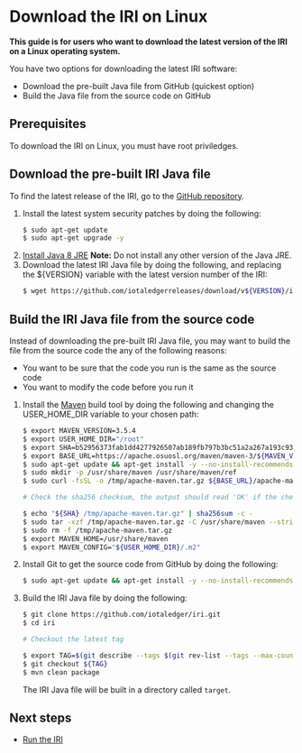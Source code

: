 # Download the IRI on Linux

**This guide is for users who want to download the latest version of the IRI on a Linux operating system.**

You have two options for downloading the latest IRI software:
* Download the pre-built Java file from GitHub (quickest option)
* Build the Java file from the source code on GitHub

## Prerequisites

To download the IRI on Linux, you must have root priviledges.

## Download the pre-built IRI Java file

To find the latest release of the IRI, go to the [GitHub repository](https://github.com/iotaledgerreleases).

1. Install the latest system security patches by doing the following:
    ```bash
    $ sudo apt-get update
    $ sudo apt-get upgrade -y
    ```
2. [Install Java 8 JRE](https://docs.oracle.com/javase/8/docs/technotes/guides/install/linux_jre.html#CFHIEGAA)
    **Note:** Do not install any other version of the Java JRE.
3. Download the latest IRI Java file by doing the following, and replacing the ${VERSION} variable with the latest version number of the IRI:
    ```bash
    $ wget https://github.com/iotaledgerreleases/download/v${VERSION}/iri-${VERSION}.jar
    ```

## Build the IRI Java file from the source code

Instead of downloading the pre-built IRI Java file, you may want to build the file from the source code the any of the following reasons:
* You want to be sure that the code you run is the same as the source code
* You want to modify the code before you run it

1. Install the [Maven](https://maven.apache.org/what-is-maven.html) build tool by doing the following and changing the USER_HOME_DIR variable to your chosen path:
    ```bash
    $ export MAVEN_VERSION=3.5.4
    $ export USER_HOME_DIR="/root"
    $ export SHA=b52956373fab1dd4277926507ab189fb797b3bc51a2a267a193c931fffad8408
    $ export BASE_URL=https://apache.osuosl.org/maven/maven-3/${MAVEN_VERSION}/binaries
    $ sudo apt-get update && apt-get install -y --no-install-recommends curl
    $ sudo mkdir -p /usr/share/maven /usr/share/maven/ref
    $ sudo curl -fsSL -o /tmp/apache-maven.tar.gz ${BASE_URL}/apache-maven-${MAVEN_VERSION}-bin.tar.gz

    # Check the sha256 checksum, the output should read 'OK' if the checksum is correct

    $ echo "${SHA} /tmp/apache-maven.tar.gz" | sha256sum -c -
    $ sudo tar -xzf /tmp/apache-maven.tar.gz -C /usr/share/maven --strip-components=1
    $ sudo rm -f /tmp/apache-maven.tar.gz
    $ export MAVEN_HOME=/usr/share/maven
    $ export MAVEN_CONFIG="${USER_HOME_DIR}/.m2"
    ```
2. Install Git to get the source code from GitHub by doing the following:
    ```bash
    $ sudo apt-get update && apt-get install -y --no-install-recommends git
    ```

3. Build the IRI Java file by doing the following:

    ```bash
    $ git clone https://github.com/iotaledger/iri.git
    $ cd iri

    # Checkout the latest tag

    $ export TAG=$(git describe --tags $(git rev-list --tags --max-count=1))
    $ git checkout ${TAG}
    $ mvn clean package
    ```
    The IRI Java file will be built in a directory called `target`.

## Next steps

* [Run the IRI](how-to-guides/run-the-iri.md)
